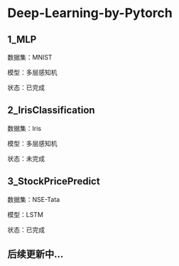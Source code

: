 # Deep-Learning-by-Pytorch
## 1_MLP
数据集：MNIST

模型：多层感知机

状态：已完成

## 2_IrisClassification
数据集：Iris

模型：多层感知机

状态：未完成

## 3_StockPricePredict
数据集：NSE-Tata

模型：LSTM

状态：已完成

## 后续更新中...
